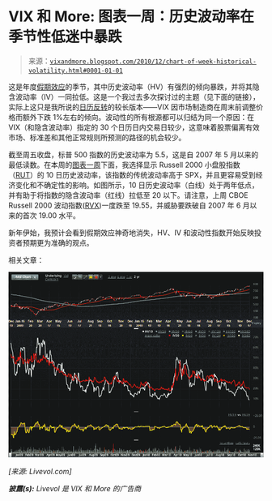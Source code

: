 <!--yml

类别：未分类

日期：2024-05-18 16:56:00

-->

# VIX 和 More: 图表一周：历史波动率在季节性低迷中暴跌

> 来源：[`vixandmore.blogspot.com/2010/12/chart-of-week-historical-volatility.html#0001-01-01`](http://vixandmore.blogspot.com/2010/12/chart-of-week-historical-volatility.html#0001-01-01)

这是年度[假期效应](http://vixandmore.blogspot.com/search/label/Holiday%20Effect)的季节，其中历史波动率（HV）有强烈的倾向暴跌，并将其隐含波动率（IV）一同拉低。这是一个我过去多次探讨过的主题（见下面的链接），实际上这只是我所说的[日历反转](http://vixandmore.blogspot.com/search/label/calendar%20reversion)的较长版本——VIX 因市场制造商在周末前调整价格而额外下跌 1%左右的倾向。波动性的所有根源都可以归结为同一个原因：在 VIX（和隐含波动率）指定的 30 个日历日内交易日较少，这意味着股票偏离有效市场、标准差和其他正常规则所预测的路径的机会较少。

截至周五收盘，标普 500 指数的历史波动率为 5.5，这是自 2007 年 5 月以来的最低读数。在本周的[图表一周](http://vixandmore.blogspot.com/search/label/chart%20of%20the%20week)下面，我选择显示 Russell 2000 小盘股指数（[RUT](http://vixandmore.blogspot.com/search/label/RUT)）的 10 日历史波动率，该指数的传统波动率高于 SPX，并且更容易受到经济变化和不确定性的影响。如图所示，10 日历史波动率（白线）处于两年低点，并有助于将指数的隐含波动率（红线）拉低至 20 以下。请注意，上周 CBOE Russell 2000 波动指数([RVX](http://vixandmore.blogspot.com/search/label/RVX))一度跌至 19.55，并威胁要跌破自 2007 年 6 月以来的首次 19.00 水平。

新年伊始，我预计会看到假期效应神奇地消失，HV、IV 和波动性指数开始反映投资者预期更为准确的观点。

相关文章：

![](img/666af19a55186e13179c6da8d6163709.png)

*[来源: Livevol.com]*

****披露(s):*** *Livevol 是 VIX 和 More 的广告商**
